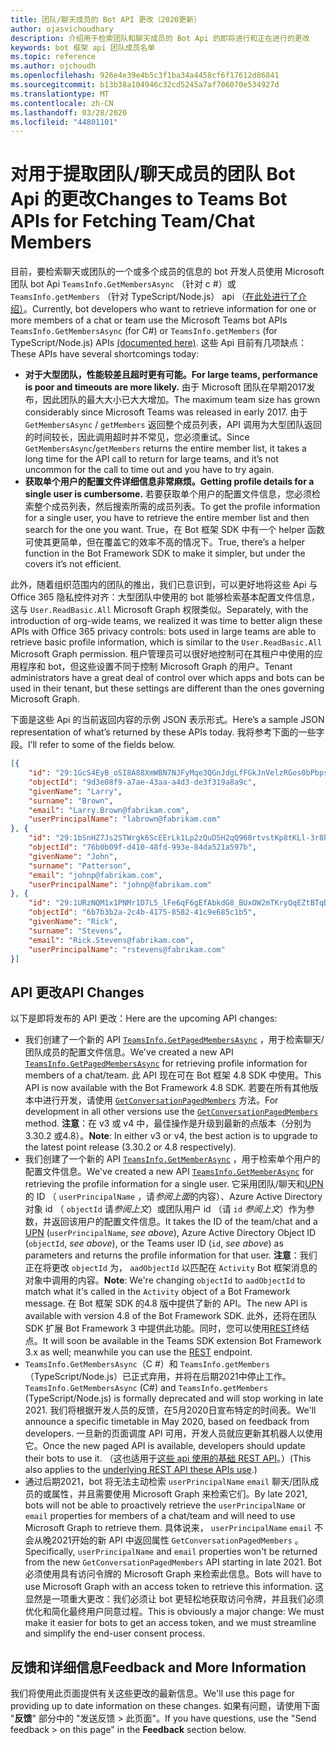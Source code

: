 ```yaml
---
title: 团队/聊天成员的 Bot API 更改（2020更新）
author: ojasvichoudhary
description: 介绍用于检索团队和聊天成员的 Bot Api 的即将进行和正在进行的更改
keywords: bot 框架 api 团队成员名单
ms.topic: reference
ms.author: ojchoudh
ms.openlocfilehash: 926e4e39e4b5c3f1ba34a4458cf6f17612d86841
ms.sourcegitcommit: b13b38a104946c32cd5245a7af706070e534927d
ms.translationtype: MT
ms.contentlocale: zh-CN
ms.lasthandoff: 03/28/2020
ms.locfileid: "44801101"
---
```

# <a name="changes-to-teams-bot-apis-for-fetching-teamchat-members"></a><span data-ttu-id="14c36-104">对用于提取团队/聊天成员的团队 Bot Api 的更改</span><span class="sxs-lookup"><span data-stu-id="14c36-104">Changes to Teams Bot APIs for Fetching Team/Chat Members</span></span>

<span data-ttu-id="14c36-105">目前，要检索聊天或团队的一个或多个成员的信息的 bot 开发人员使用 Microsoft 团队 bot Api `TeamsInfo.GetMembersAsync` （针对 c #）或 `TeamsInfo.getMembers` （针对 TypeScript/Node.js） api （[在此处进行了介绍）](https://docs.microsoft.com/microsoftteams/platform/bots/how-to/get-teams-context?tabs=dotnet#fetching-the-roster-or-user-profile)。</span><span class="sxs-lookup"><span data-stu-id="14c36-105">Currently, bot developers who want to retrieve information for one or more members of a chat or team use the Microsoft Teams bot APIs `TeamsInfo.GetMembersAsync` (for C#) or `TeamsInfo.getMembers` (for TypeScript/Node.js) APIs [(documented here)](https://docs.microsoft.com/microsoftteams/platform/bots/how-to/get-teams-context?tabs=dotnet#fetching-the-roster-or-user-profile).</span></span> <span data-ttu-id="14c36-106">这些 Api 目前有几项缺点：</span><span class="sxs-lookup"><span data-stu-id="14c36-106">These APIs have several shortcomings today:</span></span>

* <span data-ttu-id="14c36-107">**对于大型团队，性能较差且超时更有可能。**</span><span class="sxs-lookup"><span data-stu-id="14c36-107">**For large teams, performance is poor and timeouts are more likely.**</span></span> <span data-ttu-id="14c36-108">由于 Microsoft 团队在早期2017发布，因此团队的最大大小已大大增加。</span><span class="sxs-lookup"><span data-stu-id="14c36-108">The maximum team size has grown considerably since Microsoft Teams was released in early 2017.</span></span> <span data-ttu-id="14c36-109">由于 `GetMembersAsync` / `getMembers` 返回整个成员列表，API 调用为大型团队返回的时间较长，因此调用超时并不常见，您必须重试。</span><span class="sxs-lookup"><span data-stu-id="14c36-109">Since `GetMembersAsync`/`getMembers` returns the entire member list, it takes a long time for the API call to return for large teams, and it’s not uncommon for the call to time out and you have to try again.</span></span>
* <span data-ttu-id="14c36-110">**获取单个用户的配置文件详细信息非常麻烦。**</span><span class="sxs-lookup"><span data-stu-id="14c36-110">**Getting profile details for a single user is cumbersome.**</span></span> <span data-ttu-id="14c36-111">若要获取单个用户的配置文件信息，您必须检索整个成员列表，然后搜索所需的成员列表。</span><span class="sxs-lookup"><span data-stu-id="14c36-111">To get the profile information for a single user, you have to retrieve the entire member list and then search for the one you want.</span></span> <span data-ttu-id="14c36-112">True，在 Bot 框架 SDK 中有一个 helper 函数可使其更简单，但在覆盖它的效率不高的情况下。</span><span class="sxs-lookup"><span data-stu-id="14c36-112">True, there’s a helper function in the Bot Framework SDK to make it simpler, but under the covers it’s not efficient.</span></span>

<span data-ttu-id="14c36-113">此外，随着组织范围内的团队的推出，我们已意识到，可以更好地将这些 Api 与 Office 365 隐私控件对齐：大型团队中使用的 bot 能够检索基本配置文件信息，这与 `User.ReadBasic.All` Microsoft Graph 权限类似。</span><span class="sxs-lookup"><span data-stu-id="14c36-113">Separately, with the introduction of org-wide teams, we realized it was time to better align these APIs with Office 365 privacy controls: bots used in large teams are able to retrieve basic profile information, which is similar to the `User.ReadBasic.All` Microsoft Graph permission.</span></span> <span data-ttu-id="14c36-114">租户管理员可以很好地控制可在其租户中使用的应用程序和 bot，但这些设置不同于控制 Microsoft Graph 的用户。</span><span class="sxs-lookup"><span data-stu-id="14c36-114">Tenant administrators have a great deal of control over which apps and bots can be used in their tenant, but these settings are different than the ones governing Microsoft Graph.</span></span>

<span data-ttu-id="14c36-115">下面是这些 Api 的当前返回内容的示例 JSON 表示形式。</span><span class="sxs-lookup"><span data-stu-id="14c36-115">Here’s a sample JSON representation of what’s returned by these APIs today.</span></span> <span data-ttu-id="14c36-116">我将参考下面的一些字段。</span><span class="sxs-lookup"><span data-stu-id="14c36-116">I’ll refer to some of the fields below.</span></span>

```json
[{
    "id": "29:1GcS4EyB_oSI8A88XmWBN7NJFyMqe3QGnJdgLfFGkJnVelzRGos0bPbpsfJjcbAD22bmKc4GMbrY2g4JDrrA8vM06X1-cHHle4zOE6U4ttcc",
    "objectId": "9d3e08f9-a7ae-43aa-a4d3-de3f319a8a9c",
    "givenName": "Larry",
    "surname": "Brown",
    "email": "Larry.Brown@fabrikam.com",
    "userPrincipalName": "labrown@fabrikam.com"
}, {
    "id": "29:1bSnHZ7Js2STWrgk6ScEErLk1Lp2zQuD5H2qQ960rtvstKp8tKLl-3r8b6DoW0QxZimuTxk_kupZ1DBMpvIQQUAZL-PNj0EORDvRZXy8kvWk",
    "objectId": "76b0b09f-d410-48fd-993e-84da521a597b",
    "givenName": "John",
    "surname": "Patterson",
    "email": "johnp@fabrikam.com",
    "userPrincipalName": "johnp@fabrikam.com"
}, {
    "id": "29:1URzNQM1x1PNMr1D7L5_lFe6qF6gEfAbkdG8_BUxOW2mTKryQqEZtBTqDt10-MghkzjYDuUj4KG6nvg5lFAyjOLiGJ4jzhb99WrnI7XKriCs",
    "objectId": "6b7b3b2a-2c4b-4175-8582-41c9e685c1b5",
    "givenName": "Rick",
    "surname": "Stevens",
    "email": "Rick.Stevens@fabrikam.com",
    "userPrincipalName": "rstevens@fabrikam.com"
}]
```

## <a name="api-changes"></a><span data-ttu-id="14c36-117">API 更改</span><span class="sxs-lookup"><span data-stu-id="14c36-117">API Changes</span></span>
<span data-ttu-id="14c36-118">以下是即将发布的 API 更改：</span><span class="sxs-lookup"><span data-stu-id="14c36-118">Here are the upcoming API changes:</span></span>

* <span data-ttu-id="14c36-119">我们创建了一个新的 API [`TeamsInfo.GetPagedMembersAsync`](https://docs.microsoft.com/microsoftteams/platform/bots/how-to/get-teams-context?tabs=dotnet#fetching-the-roster-or-user-profile) ，用于检索聊天/团队成员的配置文件信息。</span><span class="sxs-lookup"><span data-stu-id="14c36-119">We've created a new API [`TeamsInfo.GetPagedMembersAsync`](https://docs.microsoft.com/microsoftteams/platform/bots/how-to/get-teams-context?tabs=dotnet#fetching-the-roster-or-user-profile) for retrieving profile information for members of a chat/team.</span></span> <span data-ttu-id="14c36-120">此 API 现在可在 Bot 框架 4.8 SDK 中使用。</span><span class="sxs-lookup"><span data-stu-id="14c36-120">This API is now available with the Bot Framework 4.8 SDK.</span></span> <span data-ttu-id="14c36-121">若要在所有其他版本中进行开发，请使用 [`GetConversationPagedMembers`](https://docs.microsoft.com/dotnet/api/microsoft.bot.connector.conversationsextensions.getconversationpagedmembersasync?view=botbuilder-dotnet-stable) 方法。</span><span class="sxs-lookup"><span data-stu-id="14c36-121">For development in all other versions use the [`GetConversationPagedMembers`](https://docs.microsoft.com/dotnet/api/microsoft.bot.connector.conversationsextensions.getconversationpagedmembersasync?view=botbuilder-dotnet-stable) method.</span></span> <span data-ttu-id="14c36-122">**注意**：在 v3 或 v4 中，最佳操作是升级到最新的点版本（分别为3.30.2 或4.8）。</span><span class="sxs-lookup"><span data-stu-id="14c36-122">**Note**: In either v3 or v4, the best action is to upgrade to the latest point release (3.30.2 or 4.8 respectively).</span></span> 
* <span data-ttu-id="14c36-123">我们创建了一个新的 API [`TeamsInfo.GetMemberAsync`](https://docs.microsoft.com/microsoftteams/platform/bots/how-to/get-teams-context?tabs=dotnet#get-single-member-details) ，用于检索单个用户的配置文件信息。</span><span class="sxs-lookup"><span data-stu-id="14c36-123">We've created a new API [`TeamsInfo.GetMemberAsync`](https://docs.microsoft.com/microsoftteams/platform/bots/how-to/get-teams-context?tabs=dotnet#get-single-member-details) for retrieving the profile information for a single user.</span></span> <span data-ttu-id="14c36-124">它采用团队/聊天和[UPN](https://docs.microsoft.com/windows/win32/ad/naming-properties#userprincipalname)的 ID （ `userPrincipalName` ，请*参阅上面*的内容）、Azure Active Directory 对象 id （ `objectId` 请*参阅上文*）或团队用户 id （请 `id` *参阅上文*）作为参数，并返回该用户的配置文件信息。</span><span class="sxs-lookup"><span data-stu-id="14c36-124">It takes the ID of the team/chat and a [UPN](https://docs.microsoft.com/windows/win32/ad/naming-properties#userprincipalname) (`userPrincipalName`, *see above*), Azure Active Directory Object ID (`objectId`, *see above*), or the Teams user ID (`id`, *see above*) as parameters and returns the profile information for that user.</span></span> <span data-ttu-id="14c36-125">**注意**：我们正在将更改 `objectId` 为， `aadObjectId` 以匹配在 `Activity` Bot 框架消息的对象中调用的内容。</span><span class="sxs-lookup"><span data-stu-id="14c36-125">**Note**: We're changing `objectId` to `aadObjectId` to match what it's called in the `Activity` object of a Bot Framework message.</span></span> <span data-ttu-id="14c36-126">在 Bot 框架 SDK 的4.8 版中提供了新的 API。</span><span class="sxs-lookup"><span data-stu-id="14c36-126">The new API is available with version 4.8 of the Bot Framework SDK.</span></span> <span data-ttu-id="14c36-127">此外，还将在团队 SDK 扩展 Bot Framework 3 中提供此功能。同时，您可以使用[REST](https://docs.microsoft.com/microsoftteams/platform/bots/how-to/get-teams-context?tabs=json#get-single-member-details)终结点。</span><span class="sxs-lookup"><span data-stu-id="14c36-127">It will soon be available in the Teams SDK extension Bot Framework 3.x as well; meanwhile you can use the [REST](https://docs.microsoft.com/microsoftteams/platform/bots/how-to/get-teams-context?tabs=json#get-single-member-details) endpoint.</span></span>
* <span data-ttu-id="14c36-128">`TeamsInfo.GetMembersAsync`（C #）和 `TeamsInfo.getMembers` （TypeScript/Node.js）已正式弃用，并将在后期2021中停止工作。</span><span class="sxs-lookup"><span data-stu-id="14c36-128">`TeamsInfo.GetMembersAsync` (C#) and `TeamsInfo.getMembers` (TypeScript/Node.js) is formally deprecated and will stop working in late 2021.</span></span> <span data-ttu-id="14c36-129">我们将根据开发人员的反馈，在5月2020日宣布特定的时间表。</span><span class="sxs-lookup"><span data-stu-id="14c36-129">We'll announce a specific timetable in May 2020, based on feedback from developers.</span></span> <span data-ttu-id="14c36-130">一旦新的页面调度 API 可用，开发人员就应更新其机器人以使用它。</span><span class="sxs-lookup"><span data-stu-id="14c36-130">Once the new paged API is available, developers should update their bots to use it.</span></span> <span data-ttu-id="14c36-131">（这也适用于[这些 api 使用的基础 REST API](https://docs.microsoft.com/microsoftteams/platform/bots/how-to/get-teams-context?tabs=json#tabpanel_CeZOj-G++Q_json)。）</span><span class="sxs-lookup"><span data-stu-id="14c36-131">(This also applies to the [underlying REST API these APIs use](https://docs.microsoft.com/microsoftteams/platform/bots/how-to/get-teams-context?tabs=json#tabpanel_CeZOj-G++Q_json).)</span></span>
* <span data-ttu-id="14c36-132">通过后期2021，bot 将无法主动检索 `userPrincipalName` `email` 聊天/团队成员的或属性，并且需要使用 Microsoft Graph 来检索它们。</span><span class="sxs-lookup"><span data-stu-id="14c36-132">By late 2021, bots will not be able to proactively retrieve the `userPrincipalName` or `email` properties for members of a chat/team and will need to use Microsoft Graph to retrieve them.</span></span> <span data-ttu-id="14c36-133">具体说来， `userPrincipalName` `email` 不会从晚2021开始的新 API 中返回属性 `GetConversationPagedMembers` 。</span><span class="sxs-lookup"><span data-stu-id="14c36-133">Specifically, `userPrincipalName` and `email` properties won't be returned from the new `GetConversationPagedMembers` API starting in late 2021.</span></span> <span data-ttu-id="14c36-134">Bot 必须使用具有访问令牌的 Microsoft Graph 来检索此信息。</span><span class="sxs-lookup"><span data-stu-id="14c36-134">Bots will have to use Microsoft Graph with an access token to retrieve this information.</span></span> <span data-ttu-id="14c36-135">这显然是一项重大更改：我们必须让 bot 更轻松地获取访问令牌，并且我们必须优化和简化最终用户同意过程。</span><span class="sxs-lookup"><span data-stu-id="14c36-135">This is obviously a major change: We must make it easier for bots to get an access token, and we must streamline and simplify the end-user consent process.</span></span>

## <a name="feedback-and-more-information"></a><span data-ttu-id="14c36-136">反馈和详细信息</span><span class="sxs-lookup"><span data-stu-id="14c36-136">Feedback and More Information</span></span>
<span data-ttu-id="14c36-137">我们将使用此页面提供有关这些更改的最新信息。</span><span class="sxs-lookup"><span data-stu-id="14c36-137">We'll use this page for providing up to date information on these changes.</span></span> <span data-ttu-id="14c36-138">如果有问题，请使用下面 "**反馈**" 部分中的 "发送反馈 > 此页面"。</span><span class="sxs-lookup"><span data-stu-id="14c36-138">If you have questions, use the "Send feedback > on this page" in the **Feedback** section below.</span></span> 
